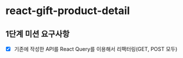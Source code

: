 # react-gift-product-detail

## 1단계 미션 요구사항

- [x] 기존에 작성한 API를 React Query를 이용해서 리팩터링(GET, POST 모두)
